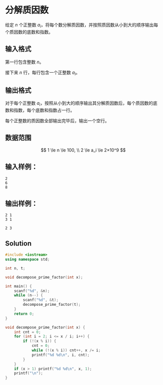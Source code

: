 # 分解质因数

给定 $n$ 个正整数 $a_i$，将每个数分解质因数，并按照质因数从小到大的顺序输出每个质因数的底数和指数。

## 输入格式

第一行包含整数 $n$。

接下来 $n$ 行，每行包含一个正整数 $a_i$。

## 输出格式
对于每个正整数 $a_i$，按照从小到大的顺序输出其分解质因数后，每个质因数的底数和指数，每个底数和指数占一行。

每个正整数的质因数全部输出完毕后，输出一个空行。

## 数据范围

$$
1 \le n \le 100, \\
2 \le a_i \le 2×10^9
$$

## 输入样例：

```text
2
6
8
```

## 输出样例：

```text
2 1
3 1

2 3

```

## Solution

```Cpp
#include <iostream>
using namespace std;

int n, t;

void decompose_prime_factor(int x);

int main() {
    scanf("%d", &n);
    while (n--) {
        scanf("%d", &t);
        decompose_prime_factor(t);
    }
    return 0;
}

void decompose_prime_factor(int x) {
    int cnt = 0;
    for (int i = 2; i <= x / i; i++) {
        if (!(x % i)) {
            cnt = 0;
            while (!(x % i)) cnt++, x /= i;
            printf("%d %d\n", i, cnt);
        }
    }
    if (x > 1) printf("%d %d\n", x, 1);
    printf("\n");
}
```

